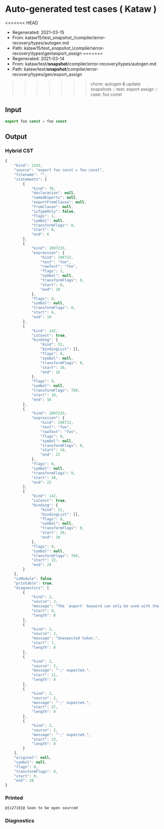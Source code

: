 # Auto-generated test cases ( Kataw )
<<<<<<< HEAD
- Regenerated: 2021-03-15
- From: kataw15/test\__snapshot__/compiler/error-recovery/types/autogen.md
- Path: kataw15/test\__snapshot__\compiler\error-recovery\types\gen\export_assign
=======
- Regenerated: 2021-03-14
- From: kataw/test/__snapshot__/compiler/error-recovery/types/autogen.md
- Path: kataw/test/__snapshot__/compiler/error-recovery/types/gen/export_assign
>>>>>>> chore: autogen & update snapshots
> :: test: export assign
> :: case: foo const
## Input

`````js
export foo const = foo const
`````

## Output

### Hybrid CST

```javascript
{
    "kind": 2243,
    "source": "export foo const = foo const",
    "filename": "",
    "statements": [
        {
            "kind": 76,
            "declaration": null,
            "namedExports": null,
            "exportFromClause": null,
            "fromClause": null,
            "isTypeOnly": false,
            "flags": 1,
            "symbol": null,
            "transformFlags": 0,
            "start": 0,
            "end": 6
        },
        {
            "kind": 2097233,
            "expression": {
                "kind": 196712,
                "text": "foo",
                "rawText": "foo",
                "flags": 1,
                "symbol": null,
                "transformFlags": 0,
                "start": 6,
                "end": 10
            },
            "flags": 0,
            "symbol": null,
            "transformFlags": 0,
            "start": 6,
            "end": 10
        },
        {
            "kind": 142,
            "isConst": true,
            "binding": {
                "kind": 31,
                "bindingList": [],
                "flags": 8,
                "symbol": null,
                "transformFlags": 0,
                "start": 16,
                "end": 16
            },
            "flags": 9,
            "symbol": null,
            "transformFlags": 769,
            "start": 10,
            "end": 16
        },
        {
            "kind": 2097233,
            "expression": {
                "kind": 196712,
                "text": "foo",
                "rawText": "foo",
                "flags": 0,
                "symbol": null,
                "transformFlags": 0,
                "start": 18,
                "end": 22
            },
            "flags": 0,
            "symbol": null,
            "transformFlags": 0,
            "start": 18,
            "end": 22
        },
        {
            "kind": 142,
            "isConst": true,
            "binding": {
                "kind": 31,
                "bindingList": [],
                "flags": 8,
                "symbol": null,
                "transformFlags": 0,
                "start": 28,
                "end": 28
            },
            "flags": 9,
            "symbol": null,
            "transformFlags": 769,
            "start": 22,
            "end": 28
        }
    ],
    "isModule": false,
    "printable": true,
    "diagnostics": [
        {
            "kind": 2,
            "source": 2,
            "message": "The `export` keyword can only be used with the module goal",
            "start": 0,
            "length": 0
        },
        {
            "kind": 2,
            "source": 2,
            "message": "Unexpected token.",
            "start": 7,
            "length": 0
        },
        {
            "kind": 2,
            "source": 2,
            "message": "';' expected.",
            "start": 11,
            "length": 0
        },
        {
            "kind": 2,
            "source": 2,
            "message": "';' expected.",
            "start": 17,
            "length": 0
        },
        {
            "kind": 2,
            "source": 2,
            "message": "';' expected.",
            "start": 23,
            "length": 0
        }
    ],
    "original": null,
    "symbol": null,
    "flags": 0,
    "transformFlags": 0,
    "start": 0,
    "end": 28
}
```

### Printed

```javascript
@{x2716}@ Soon to be open sourced
```

### Diagnostics

```javascript

```

